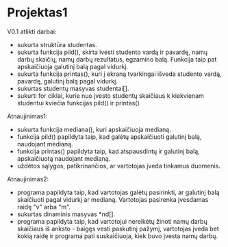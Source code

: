 # Projektas1
V0.1 atlikti darbai:
* sukurta struktūra studentas.
* sukurta funkcija pild(), skirta ivesti studento vardą ir pavardę, namų darbų skaičių, namų darbų rezultatus, egzamino balą. Funkcija taip pat apskaičiuoja galutinį balą pagal vidurkį.
* sukurta funkcija printas(), kuri į ekraną tvarkingai išveda studento vardą, pavardę, galutinį balą pagal vidurkį.
* sukurtas studentų masyvas studentai[].
* sukurti for ciklai, kurie nuo įvesto studentų skaičiaus k kiekvienam studentui kviečia funkcijas pild() ir printas()

Atnaujinimas1:
* sukurta funkcija mediana(), kuri apskaičiuoja medianą.
* funkcija pild() papildyta taip, kad galėtų apskaičiuoti galutinį balą, naudojant medianą.
* funkcija printas() papildyta taip, kad atspausdintų ir galutinį balą, apskaičiuotą naudojant medianą.
* uždėtos sąlygos, patikrinančios, ar vartotojas įveda tinkamus duomenis.

Atnaujinimas2:
* programa papildyta taip, kad vartotojas galėtų pasirinkti, ar galutinį balą skaičiuoti pagal vidurkį ar medianą. Vartotojas pasirenka įvesdamas raidę "v" arba "m".
* sukurtas dinaminis masyvas *nd[].
* programa papildyta taip, kad vartotojui nereikėtų žinoti namų darbų skaičiaus iš anksto - baigęs vesti paskutinį pažymį, vartotojas įveda bet kokią raidę ir programa pati suskaičiuoja, kiek buvo įvesta namų darbų.
